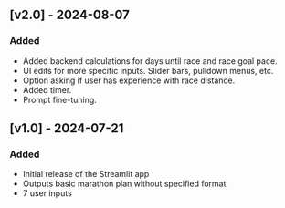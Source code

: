 ## [v2.0] - 2024-08-07
### Added
- Added backend calculations for days until race and race goal pace.
- UI edits for more specific inputs. Slider bars, pulldown menus, etc.
- Option asking if user has experience with race distance.
- Added timer.
- Prompt fine-tuning.

## [v1.0] - 2024-07-21
### Added
- Initial release of the Streamlit app
- Outputs basic marathon plan without specified format
- 7 user inputs
